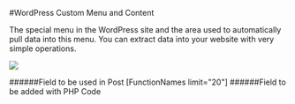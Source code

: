 #WordPress Custom Menu and Content

The special menu in the WordPress site and the area used to automatically pull data into this menu. You can extract data into your website with very simple operations.

![](https://fatihsayin.com.tr/function.png)

######Field to be used in Post [FunctionNames limit="20"]
######Field to be added with PHP Code <?php add_shortcode('FunctionNames' true); ?>
